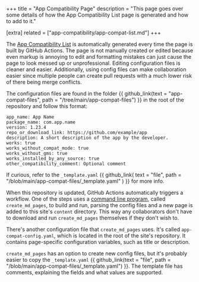 +++
title = "App Compatibility Page"
description = "This page goes over some details of how the App Compatibility List page is generated and how to add to it."

[extra]
related = ["app-compatibility/app-compat-list.md"]
+++

The [App Compatibility List](@/app-compatibility/app-compat-list.md) is automatically generated every time the page is built by GitHub Actions. The page is not manually created or edited because even markup is annoying to edit and formatting mistakes can just cause the page to look messed up or unprofessional. Editing configuration files is cleaner and easier. Additionally, using config files can make collaboration easier since multiple people can create pull requests with a much lower risk of there being merge conflicts.

The configuration files are found in the folder {{ github_link(text = "app-compat-files", path = "/tree/main/app-compat-files") }} in the root of the repository and follow this format:

```
app_name: App Name
package_name: com.app.name
version: 1.23.4
repo_or_download_link: https://github.com/example/app
description: A short description of the app by the developer.
works: true
works_without_compat_mode: true
works_without_gms: true
works_installed_by_any_source: true
other_compatibility_comment: Optional comment
```

If curious, refer to the `_template.yaml` {{ github_link( text = "file", path = "/blob/main/app-compat-files/_template.yaml" ) }} for more info.

When this repository is updated, GitHub Actions automatically triggers a workflow. One of the steps uses a [command line program](https://github.com/other8026/create_md_pages), called `create_md_pages`, to build and run, parsing the config files and a new page is added to this site's `content` directory. This way any collaborators don't have to download and run `create_md_pages` themselves if they don't wish to.

There's another configuration file that `create_md_pages` uses. It's called `app-compat-config.yaml`, which is located in the root of the site's repository. It contains page-specific configuration variables, such as title or description.

`create_md_pages` has an option to create new config files, but it's probably easier to copy the `_template.yaml` {{ github_link(text = "file", path = "/blob/main/app-compat-files/_template.yaml") }}. The template file has comments, explaining the fields and what values are supported.